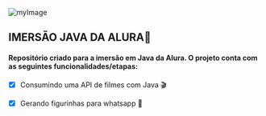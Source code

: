 ![myImage](https://emojis.slackmojis.com/emojis/images/1643514067/232/java.png?1643514067)



## IMERSÃO JAVA DA ALURA🚀





#### Repositório criado para a imersão em Java da Alura. O projeto conta com as seguintes funcionalidades/etapas:





- [x] Consumindo uma API de filmes com Java 🎬
- [x] Gerando figurinhas para whatsapp 📱



